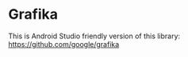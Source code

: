 # Grafika
This is Android Studio friendly version of this library: https://github.com/google/grafika
